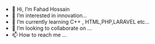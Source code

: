 - 👋 Hi, I’m Fahad Hossain
- 👀 I’m interested in innovation...
- 🌱 I’m currently learning C++ , HTML,PHP,LARAVEL etc...
- 💞️ I’m looking to collaborate on ...
- 📫 How to reach me ...

<!---
fahadhos/fahadhos is a ✨ special ✨ repository because its `README.md` (this file) appears on your GitHub profile.
You can click the Preview link to take a look at your changes.
--->
